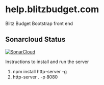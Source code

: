 # help.blitzbudget.com
Blitz Budget Bootstrap front end

## Sonarcloud Status

[![SonarCloud](https://sonarcloud.io/images/project_badges/sonarcloud-white.svg)](https://sonarcloud.io/summary/new_code?id=BlitzBudget_help.blitzbudget.com)

Instructions to install and run the server

1) npm install http-server -g
2) http-server . -p 8080

